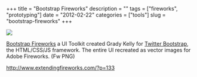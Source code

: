 +++
title = "Bootstrap Fireworks"
description = ""
tags = ["fireworks", "prototyping"]
date = "2012-02-22"
categories = ["tools"]
slug = "bootstrap-fireworks"
+++


<div class="tool-screenshot mb1"><a href="http://www.extendingfireworks.com/?p=133"><img id='bluga-thumbnail-2756' class='bluga-thumbnail custom' src='http://media.konigi.com/bluga/
wt523052c27920e_custom.jpg'/></a></div><p><a href="http://www.extendingfireworks.com/?p=133">Bootstrap Fireworks</a> a UI Toolkit created Grady Kelly for <a href="http://twitter.github.com/bootstrap/">Twitter Bootstrap</a>, the HTML/CSS/JS framework. The entire UI recreated as vector images for Adobe Fireworks. (Fw PNG)</p>

  
<p><a href="http://www.extendingfireworks.com/?p=133">http://www.extendingfireworks.com/?p=133</a></p>
      
